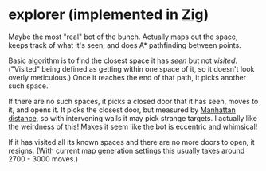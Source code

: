 # explorer (implemented in [Zig](https://ziglang.org/))

Maybe the most "real" bot of the bunch. Actually maps out the space, keeps track of what it's seen, and does A* pathfinding between points. 

Basic algorithm is to find the closest space it has _seen_ but not _visited_. ("Visited" being defined as getting within one space of it, so it doesn't look overly meticulous.) Once it reaches the end of that path, it picks another such space. 

If there are no such spaces, it picks a closed door that it has seen, moves to it, and opens it. It picks the closest door, but measured by [Manhattan distance](https://en.wikipedia.org/wiki/Manhattan_distance), so with intervening walls it may pick strange targets. I actually like the weirdness of this! Makes it seem like the bot is eccentric and whimsical! 

If it has visited all its known spaces and there are no more doors to open, it resigns. (With current map generation settings this usually takes around 2700 - 3000 moves.)
